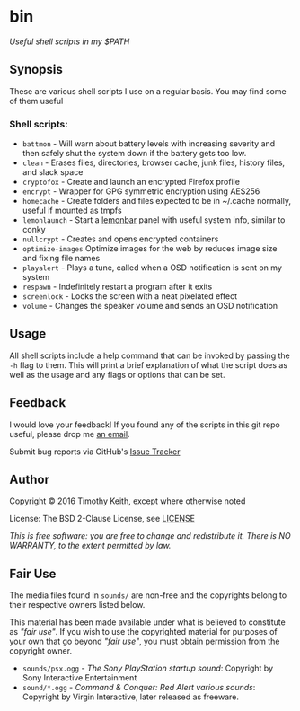 # bin
*Useful shell scripts in my $PATH*


## Synopsis
These are various shell scripts I use on a regular basis. You may find some of 
them useful

### Shell scripts:
 
* `battmon` - Will warn about battery levels with increasing severity and then 
   safely shut the system down if the battery gets too low.
* `clean` - Erases files, directories, browser cache, junk files, history files, 
   and slack space
* `cryptofox` - Create and launch an encrypted Firefox profile
* `encrypt` - Wrapper for GPG symmetric encryption using AES256
* `homecache` - Create folders and files expected to be in ~/.cache normally, 
   useful if mounted as tmpfs
* `lemonlaunch` - Start a [lemonbar](https://github.com/LemonBoy/bar) panel with 
   useful system info, similar to conky
* `nullcrypt` - Creates and opens encrypted containers
* `optimize-images` Optimize images for the web by reduces image size and fixing 
   file names
* `playalert` - Plays a tune, called when a OSD notification is sent on my system
* `respawn` - Indefinitely restart a program after it exits
* `screenlock` - Locks the screen with a neat pixelated effect
* `volume` - Changes the speaker volume and sends an OSD notification


## Usage
All shell scripts include a help command that can be invoked by passing the `-h`
flag to them. This will print a brief explanation of what the script does as well 
as the usage and any flags or options that can be set.

## Feedback
I would love your feedback! If you found any of the scripts in this git repo useful, 
please drop me [an email](mailto:timothykeith@gmail.com).

Submit bug reports via GitHub's [Issue Tracker](https://github.com/keithieopia/bin/issues)


## Author
Copyright &copy; 2016 Timothy Keith, except where otherwise noted

License: The BSD 2-Clause License, see [LICENSE](https://raw.githubusercontent.com/keithieopia/bin/master/LICENSE)

_This is free software: you are free to change and redistribute it._
_There is NO WARRANTY, to the extent permitted by law._

## Fair Use
The media files found in `sounds/` are non-free and the copyrights belong to 
their respective owners listed below. 

This material has been made available under what is believed to constitute as _"fair 
use"_. If you wish to use the copyrighted material for purposes of your own that go 
beyond _"fair use"_, you must obtain permission from the copyright owner.

 * `sounds/psx.ogg` - _The Sony PlayStation startup sound_: Copyright by Sony 
 Interactive Entertainment  
 * `sound/*.ogg` - _Command & Conquer: Red Alert various sounds_: Copyright by 
 Virgin Interactive, later released as freeware.
